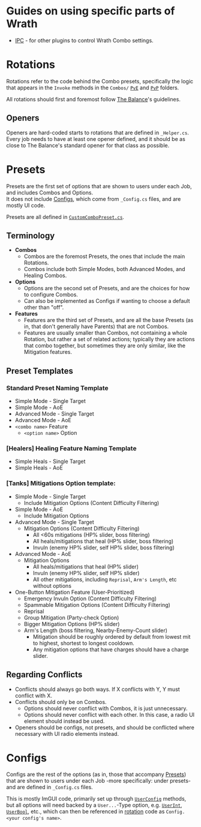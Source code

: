 ﻿# Guides on using specific parts of Wrath

- [IPC](/docs/IPC.md) - for other plugins to control Wrath Combo settings.

# Rotations
Rotations refer to the code behind the Combo presets, specifically the logic
that appears in the `Invoke` methods in the `Combos/` [`PvE`](/WrathCombo/Combos/PvE)
and [`PvP`](/WrathCombo/Combos/PvP)  folders.

All rotations should first and foremost follow
[The Balance](https://discord.gg/thebalanceffxiv)'s guidelines.

## Openers
Openers are hard-coded starts to rotations that are defined in `_Helper.cs`.
Every job needs to have at least one opener defined, and it should be as close
to The Balance's standard opener for that class as possible.

# Presets
Presets are the first set of options that are shown to users under each Job, and
includes Combos and Options.\
It does not include [Configs](#configs), which come from `_Config.cs` files, and are 
mostly UI code.

Presets are all defined in [`CustomComboPreset.cs`](/WrathCombo/Combos/CustomComboPreset.cs).

## Terminology
- **Combos**
  - Combos are the foremost Presets, the ones that include the main Rotations.
  - Combos include both Simple Modes, both Advanced Modes, and Healing Combos.
- **Options**
  - Options are the second set of Presets, and are the choices for how to 
    configure Combos.
  - Can also be implemented as Configs if wanting to choose a default other than 
    "off".
- **Features**
  - Features are the third set of Presets, and are all the base Presets (as in, 
    that don't generally have Parents) that are not Combos.
  - Features are usually smaller than Combos, not containing a whole Rotation, 
    but rather a set of related actions; typically they are actions that combo 
    together, but sometimes they are only similar, like the Mitigation features.

## Preset Templates
### Standard Preset Naming Template
- Simple Mode - Single Target
- Simple Mode - AoE
- Advanced Mode - Single Target
- Advanced Mode - AoE
- `<combo name>` Feature
  - `<option name>` Option

### [Healers] Healing Feature Naming Template
- Simple Heals - Single Target
- Simple Heals - AoE

### [Tanks] Mitigations Option template:
- Simple Mode - Single Target
  - Include Mitigation Options (Content Difficulty Filtering)
- Simple Mode - AoE
  - Include Mitigation Options
- Advanced Mode - Single Target
  - Mitigation Options (Content Difficulty Filtering)
    - All <60s mitigations (HP% slider, boss filtering)
    - All heals/mitigations that heal (HP% slider, boss filtering)
    - Invuln (enemy HP% slider, self HP% slider, boss filtering)
- Advanced Mode - AoE
  - Mitigation Options
    - All heals/mitigations that heal (HP% slider)
    - Invuln (enemy HP% slider, self HP% slider)
    - All other mitigations, including `Reprisal`, `Arm's Length`, etc without options
- One-Button Mitigation Feature (User-Prioritized)
  - Emergency Invuln Option (Content Difficulty Filtering)
  - Spammable Mitigation Options (Content Difficulty Filtering)
  - Reprisal
  - Group Mitigation (Party-check Option)
  - Bigger Mitigation Options (HP% slider)
  - Arm's Length (boss filtering, Nearby-Enemy-Count slider)
    - Mitigation should be roughly ordered by default from lowest mit to highest,
      shortest to longest cooldown.
    - Any mitigation options that have charges should have a charge slider.

## Regarding Conflicts
- Conflicts should always go both ways. If X conflicts with Y, Y must conflict with X.
- Conflicts should only be on Combos.
  - Options should never conflict with Combos, it is just unnecessary.
  - Options should never conflict with each other. In this case, a radio UI element should instead be used.
- Openers should be configs, not presets, and should be conflicted where necessary with UI radio elements instead.

# Configs
Configs are the rest of the options (as in, those that accompany [Presets](#presets))
that are shown to users under each Job -more specifically: under presets- and are
defined in `_Config.cs` files.

This is mostly ImGUI code, primarily set up through
[`UserConfig`](/WrathCombo/Window/Functions/UserConfig.cs) methods, but all options
will need backed by a `User...`-Type option, e.g.
[`UserInt`](/WrathCombo/CustomCombo/Functions/Config.cs#L45),
[`UserBool`](/WrathCombo/CustomCombo/Functions/Config.cs#L64), etc., 
which can then be referenced in [rotation](#rotations) code as
`Config.<your config's name>`.
